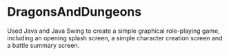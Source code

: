 # DragonsAndDungeons

Used Java and Java Swing to create a simple graphical role-playing game, 
including an opening splash screen, a simple character creation screen 
and a battle summary screen.
